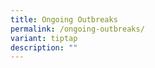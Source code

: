 ```yaml
---
title: Ongoing Outbreaks
permalink: /ongoing-outbreaks/
variant: tiptap
description: ""
---
```

<p></p>